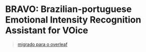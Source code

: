 # BRAVO: **B**razilian-portuguese Emotional Intensity **R**ecognition **A**ssistant for **VO**ice

> [migrado para o overleaf](https://www.overleaf.com/project/63360e57cee872496cdd094a)
